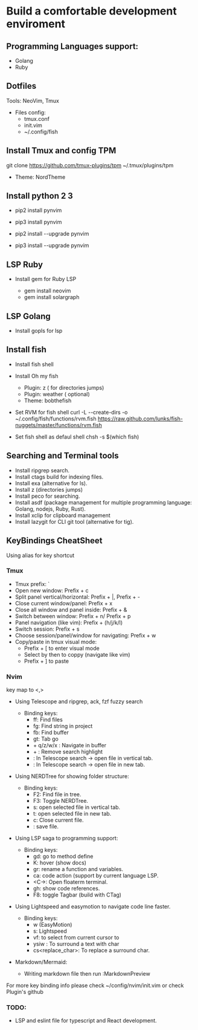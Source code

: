 # Build a comfortable development enviroment

## Programming Languages support:

- Golang
- Ruby

## Dotfiles

Tools: NeoVim, Tmux

- Files config:
  - tmux.conf
  - init.vim
  - ~/.config/fish

## Install Tmux and config TPM 
git clone https://github.com/tmux-plugins/tpm ~/.tmux/plugins/tpm

- Theme: NordTheme

## Install python 2 3

- pip2 install pynvim
- pip3 install pynvim

- pip2 install --upgrade pynvim
- pip3 install --upgrade pynvim

## LSP Ruby

- Install gem for Ruby LSP

  - gem install neovim
  - gem install solargraph

## LSP Golang

- Install gopls for lsp

## Install fish

- Install fish shell
- Install Oh my fish
  
  - Plugin: z ( for directories jumps)
  - Plugin: weather ( optional)
  - Theme: bobthefish

- Set RVM for fish shell
  curl -L --create-dirs -o ~/.config/fish/functions/rvm.fish https://raw.github.com/lunks/fish-nuggets/master/functions/rvm.fish

- Set fish shell as defaul shell
  chsh -s $(which fish)

## Searching and Terminal tools

- Install ripgrep search.
- Install ctags build for indexing files.
- Install exa (alternative for ls).
- Install z (directories jumps)
- Install peco for searching.
- Install asdf (package management for multiple programming language: Golang, nodejs, Ruby, Rust).
- Install xclip for clipboard management
- Install lazygit for CLI git tool (alternative for tig).

## KeyBindings CheatSheet

Using alias for key shortcut
### Tmux
- Tmux prefix: `
- Open new window: Prefix + c
- Split panel vertical/horizontal: Prefix + |, Prefix + -
- Close current window/panel: Prefix + x
- Close all window and panel inside: Prefix + &
- Switch between window: Prefix + n/ Prefix + p
- Panel navigation (like vim): Prefix + (h/j/k/l)
- Switch session: Prefix + s
- Choose session/panel/window for navigating: Prefix + w
- Copy/paste in tmux visual mode:
  - Prefix + [ to enter visual mode
  - Select by <Space> then <Enter> to coppy (navigate like vim)
  - Prefix + ] to paste

### Nvim

<Leader> key map to <,>

- Using Telescope and ripgrep, ack, fzf fuzzy search
  - Binding keys:
    - ff: Find files
    - fg: Find string in project
    - fb: Find buffer
    - gt: Tab go
    - <Leader> + q/z/w/x : Navigate in buffer
    - <Leader> + <Space>: Remove search highlight
    - <C-v>: In Telescope search -> open file in vertical tab.
    - <C-t>: In Telescope search -> open file in new tab.

- Using NERDTree for showing folder structure:
  - Binding keys:
    - F2: Find file in tree.
    - F3: Toggle NERDTree.
    - s: open selected file in vertical tab. 
    - t: open selected file in new tab.
    - <C-w> c: Close current file.
    - <C-s> : save file.

- Using LSP saga to programming support:
  - Binding keys:
    - gd: go to method define
    - K: hover (show docs)
    - gr: rename a function and variables.
    - <Leader> ca: code action (support by current language LSP.
    - <C-\>: Open floaterm terminal.
    - gh: show code references.
    - F8: toggle Tagbar (build with CTag)

- Using Lightspeed and easymotion to navigate code line faster.
  - Binding keys:
    - <leader><leader> w (EasyMotion)
    - s: Lightspeed
    - vf<char>: to select from current cursor to <char>
    - ysiw <char>: To surround a text with char
    - cs<char><replace_char>: To replace a surround char.

- Markdown/Mermaid:
  - Writing markdown file then run :MarkdownPreview

For more key binding info please check ~/config/nvim/init.vim or check Plugin's github

### TODO:

- LSP and eslint file for typescript and React development.
